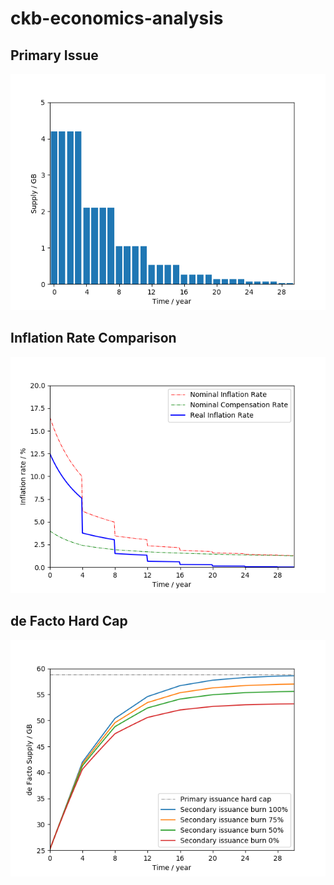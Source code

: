 # ckb-economics-analysis

## Primary Issue

![img](./img/Figure_1.png)

## Inflation Rate Comparison

![img](./img/Figure_2.png)

## de Facto Hard Cap

![img](./img/Figure_3.png)
